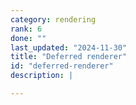 ```yaml
---
category: rendering
rank: 6
done: ""
last_updated: "2024-11-30"
title: "Deferred renderer"
id: "deferred-renderer"
description: |

---
```

